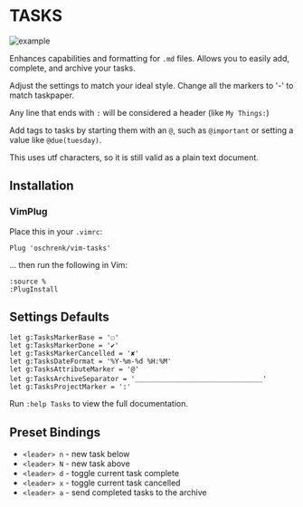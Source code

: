 # TASKS

![example](https://raw.githubusercontent.com/irrationalistic/atom-tasks/master/images/tasks_example.png)

Enhances capabilities and formatting for `.md` files. Allows you to easily add, complete, and archive your tasks.

Adjust the settings to match your ideal style. Change all the markers to '-' to match taskpaper.

Any line that ends with `:` will be considered a header (like `My Things:`)

Add tags to tasks by starting them with an `@`, such as `@important` or setting a value like `@due(tuesday)`.

This uses utf characters, so it is still valid as a plain text document.

## Installation

### VimPlug
Place this in your `.vimrc`:

    Plug 'oschrenk/vim-tasks'

... then run the following in Vim:

    :source %
    :PlugInstall

## Settings Defaults

```
let g:TasksMarkerBase = '☐'
let g:TasksMarkerDone = '✔'
let g:TasksMarkerCancelled = '✘'
let g:TasksDateFormat = '%Y-%m-%d %H:%M'
let g:TasksAttributeMarker = '@'
let g:TasksArchiveSeparator = '＿＿＿＿＿＿＿＿＿＿＿＿＿＿＿＿＿＿＿'
let g:TasksProjectMarker = ':'
```

Run `:help Tasks` to view the full documentation.

## Preset Bindings
* `<leader> n` - new task below
* `<leader> N` - new task above
* `<leader> d` - toggle current task complete
* `<leader> x` - toggle current task cancelled
* `<leader> a` - send completed tasks to the archive
